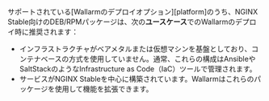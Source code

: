 サポートされている[Wallarmのデプロイオプション][platform]のうち、NGINX Stable向けのDEB/RPMパッケージは、次の**ユースケース**でのWallarmのデプロイ時に推奨されます：

* インフラストラクチャがベアメタルまたは仮想マシンを基盤としており、コンテナベースの方式を使用していません。通常、これらの構成はAnsibleやSaltStackのようなInfrastructure as Code（IaC）ツールで管理されます。
* サービスがNGINX Stableを中心に構築されています。Wallarmはこれらのパッケージを使用して機能を拡張できます。